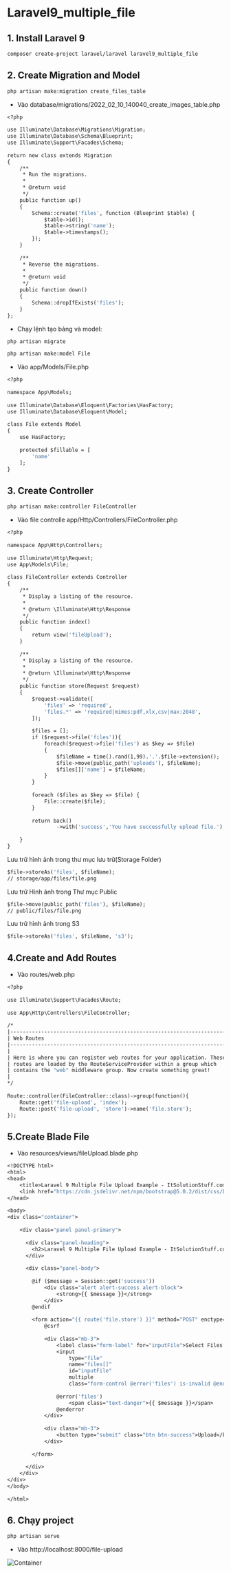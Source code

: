 # Laravel9_multiple_file
## 1. Install Laravel 9
```Dockerfile
composer create-project laravel/laravel laravel9_multiple_file
```
## 2. Create Migration and Model
```Dockerfile
php artisan make:migration create_files_table
```
- Vào database/migrations/2022_02_10_140040_create_images_table.php
```Dockerfile
<?php
  
use Illuminate\Database\Migrations\Migration;
use Illuminate\Database\Schema\Blueprint;
use Illuminate\Support\Facades\Schema;
  
return new class extends Migration
{
    /**
     * Run the migrations.
     *
     * @return void
     */
    public function up()
    {
        Schema::create('files', function (Blueprint $table) {
            $table->id();
            $table->string('name');
            $table->timestamps();
        });
    }
  
    /**
     * Reverse the migrations.
     *
     * @return void
     */
    public function down()
    {
        Schema::dropIfExists('files');
    }
};
```
- Chạy lệnh tạo bảng và model:
```Dockerfile
php artisan migrate
```
```Dockerfile
php artisan make:model File
```
- Vào app/Models/File.php
```Dockerfile
<?php
  
namespace App\Models;
  
use Illuminate\Database\Eloquent\Factories\HasFactory;
use Illuminate\Database\Eloquent\Model;
  
class File extends Model
{
    use HasFactory;
  
    protected $fillable = [
        'name'
    ];
}
```
## 3. Create Controller
```Dockerfile
php artisan make:controller FileController
```
- Vào file controlle app/Http/Controllers/FileController.php
```Dockerfile
<?php
  
namespace App\Http\Controllers;
  
use Illuminate\Http\Request;
use App\Models\File;
  
class FileController extends Controller
{
    /**
     * Display a listing of the resource.
     *
     * @return \Illuminate\Http\Response
     */
    public function index()
    {
        return view('fileUpload');
    }
    
    /**
     * Display a listing of the resource.
     *
     * @return \Illuminate\Http\Response
     */
    public function store(Request $request)
    {
        $request->validate([
            'files' => 'required',
            'files.*' => 'required|mimes:pdf,xlx,csv|max:2048',
        ]);
      
        $files = [];
        if ($request->file('files')){
            foreach($request->file('files') as $key => $file)
            {
                $fileName = time().rand(1,99).'.'.$file->extension();  
                $file->move(public_path('uploads'), $fileName);
                $files[]['name'] = $fileName;
            }
        }
  
        foreach ($files as $key => $file) {
            File::create($file);
        }
     
        return back()
                ->with('success','You have successfully upload file.');
   
    }
}
```
Lưu trữ hình ảnh trong thư mục lưu trữ(Storage Folder)
```Dockerfile
$file->storeAs('files', $fileName);
// storage/app/files/file.png
```
Lưu trữ Hình ảnh trong Thư mục Public
```Dockerfile
$file->move(public_path('files'), $fileName);
// public/files/file.png
```
Lưu trữ hình ảnh trong S3
```Dockerfile
$file->storeAs('files', $fileName, 's3');
```
## 4.Create and Add Routes
- Vào routes/web.php
```Dockerfile
<?php
  
use Illuminate\Support\Facades\Route;
  
use App\Http\Controllers\FileController;
  
/* 
|--------------------------------------------------------------------------
| Web Routes
|--------------------------------------------------------------------------
|
| Here is where you can register web routes for your application. These
| routes are loaded by the RouteServiceProvider within a group which
| contains the "web" middleware group. Now create something great!
|
*/
  
Route::controller(FileController::class)->group(function(){
    Route::get('file-upload', 'index');
    Route::post('file-upload', 'store')->name('file.store');
});
```
## 5.Create Blade File
- Vào resources/views/fileUpload.blade.php
```Dockerfile
<!DOCTYPE html>
<html>
<head>
    <title>Laravel 9 Multiple File Upload Example - ItSolutionStuff.com</title>
    <link href="https://cdn.jsdelivr.net/npm/bootstrap@5.0.2/dist/css/bootstrap.min.css" rel="stylesheet">
</head>
      
<body>
<div class="container">
       
    <div class="panel panel-primary">
  
      <div class="panel-heading">
        <h2>Laravel 9 Multiple File Upload Example - ItSolutionStuff.com</h2>
      </div>
  
      <div class="panel-body">
       
        @if ($message = Session::get('success'))
            <div class="alert alert-success alert-block">
                <strong>{{ $message }}</strong>
            </div>
        @endif
      
        <form action="{{ route('file.store') }}" method="POST" enctype="multipart/form-data">
            @csrf
  
            <div class="mb-3">
                <label class="form-label" for="inputFile">Select Files:</label>
                <input 
                    type="file" 
                    name="files[]" 
                    id="inputFile"
                    multiple 
                    class="form-control @error('files') is-invalid @enderror">
  
                @error('files')
                    <span class="text-danger">{{ $message }}</span>
                @enderror
            </div>
   
            <div class="mb-3">
                <button type="submit" class="btn btn-success">Upload</button>
            </div>
       
        </form>
      
      </div>
    </div>
</div>
</body>
    
</html>
```
## 6. Chạy project

```Dockerfile
php artisan serve
```
-  Vào 
http://localhost:8000/file-upload

![Container](a.png)

